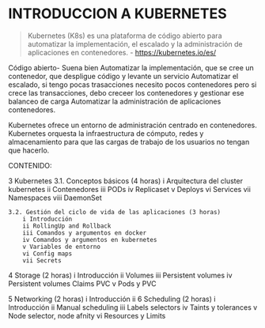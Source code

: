 # INTRODUCCION A KUBERNETES

> Kubernetes (K8s) es una plataforma de código abierto para automatizar la implementación, el escalado y la administración de aplicaciones en contenedores. - <https://kubernetes.io/es/>

Código abierto- Suena bien
Automatizar la implementación, que se cree un contenedor, que despligue código y levante un servicio
Automatizar el escalado, si tengo pocas trasacciones necesito pocos contenedores pero si crece las transacciones, debo creceer los contenedores y gestionar ese balanceo de carga
Automatizar la administración de aplicaciones contenedores.

Kubernetes ofrece un entorno de administración centrado en contenedores. Kubernetes orquesta la infraestructura de cómputo, redes y almacenamiento para que las cargas de trabajo de los usuarios no tengan que hacerlo.

CONTENIDO:

3 Kubernetes
    3.1. Conceptos básicos (4 horas)
        i Arquitectura del cluster kubernetes
        ii Contenedores
        iii PODs
        iv Replicaset
        v Deploys
        vi Services
        vii Namespaces
        viii DaemonSet

    3.2. Gestión del ciclo de vida de las aplicaciones (3 horas)
        i Introducción
        ii RollingUp and Rollback
        iii Comandos y argumentos en docker
        iv Comandos y argumentos en kubernetes
        v Variables de entorno
        vi Config maps
        vii Secrets

4 Storage (2 horas)
        i Introducción
        ii Volumes
        iii Persistent volumes
        iv Persistent volumes Claims PVC
        v Pods y PVC

5 Networking (2 horas)
        i Introducción
        ii
6 Scheduling (2 horas)
        i Introducción
        ii Manual scheduling
        iii Labels selectors
        iv Taints y tolerances
        v Node selector, node afnity
        vi Resources y Limits
